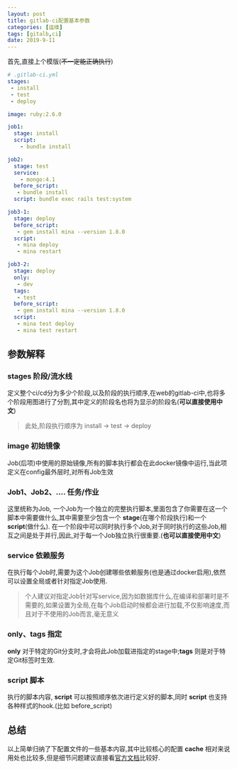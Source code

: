 ```yaml
---
layout: post
title: gitlab-ci配置基本参数
categories: [运维]
tags: [gitalb,ci]
date: 2019-9-11
---
```


首先,直接上个模版(~~不一定能正确执行~~)
~~~yaml
# .gitlab-ci.yml
stages:
 - install
 - test
 - deploy

image: ruby:2.6.0

job1:
  stage: install
  script:
    - bundle install 

job2:
  stage: test
  service: 
    - mongo:4.1
  before_script:
   - bundle install
  script: bundle exec rails test:system

job3-1:
  stage: deploy
  before_script:
   - gem install mina --version 1.8.0
  script: 
   - mina deploy
   - mina restart

job3-2:
  stage: deploy
  only:
   - dev
  tags:
   - test
  before_script:
   - gem install mina --version 1.8.0
  script: 
   - mina test deploy
   - mina test restart
~~~


## 参数解释
### stages 阶段/流水线
定义整个ci/cd分为多少个阶段,以及阶段的执行顺序,在web的gitlab-ci中,也将多个阶段用图进行了分割,其中定义的阶段名也将为显示的阶段名(__可以直接使用中文__)
> 此处,阶段执行顺序为 install -> test -> deploy

### image 初始镜像
Job(后项)中使用的原始镜像,所有的脚本执行都会在此docker镜像中运行,当此项定义在config最外层时,对所有Job生效

### Job1、Job2、....  任务/作业
这里统称为Job, 一个Job为一个独立的完整执行脚本,里面包含了你需要在这一个脚本中需要做什么,其中需要至少包含一个 __stage__(在哪个阶段执行)和一个 __script__(做什么). 在一个阶段中可以同时执行多个Job,对于同时执行的这些Job,相互之间是处于并行,因此,对于每一个Job独立执行很重要.(__也可以直接使用中文__)

### service 依赖服务
在执行每个Job时,需要为这个Job创建哪些依赖服务(也是通过docker启用),依然可以设置全局或者针对指定Job使用.
> 个人建议对指定Job针对写service,因为如数据库什么,在编译和部署时是不需要的,如果设置为全局,在每个Job启动时候都会进行加载,不仅影响速度,而且对于不使用的Job而言,毫无意义

### only、tags  指定
__only__ 对于特定的Git分支时,才会将此Job加载进指定的stage中;__tags__ 则是对于特定Git标签时生效.

### script 脚本
执行的脚本内容, __script__ 可以按照顺序依次进行定义好的脚本,同时 __script__ 也支持各种样式的hook.(比如 before_script)

## 总结
以上简单归纳了下配置文件的一些基本内容,其中比较核心的配置 __cache__ 相对来说用处也比较多,但是细节问题建议直接看[官方文档](https://docs.gitlab.com/ee/ci/yaml/README.html#cache)比较好.